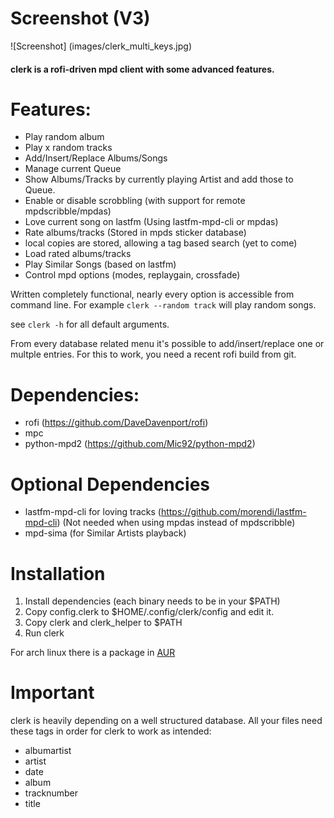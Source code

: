 # Screenshot (V3)
![Screenshot]
(images/clerk_multi_keys.jpg)

#### clerk is a rofi-driven mpd client with some advanced features.

# Features:

* Play random album
* Play x random tracks
* Add/Insert/Replace Albums/Songs
* Manage current Queue
* Show Albums/Tracks by currently playing Artist and add those to Queue.
* Enable or disable scrobbling (with support for remote mpdscribble/mpdas)
* Love current song on lastfm (Using lastfm-mpd-cli or mpdas)
* Rate albums/tracks (Stored in mpds sticker database)
 * local copies are stored, allowing a tag based search (yet to come)
* Load rated albums/tracks
* Play Similar Songs (based on lastfm)
* Control mpd options (modes, replaygain, crossfade)

Written completely functional, nearly every option is accessible
from command line.
For example `clerk --random track` will play random songs.

see `clerk -h` for all default arguments.

From every database related menu it's possible to add/insert/replace one or multple entries.
For this to work, you need a recent rofi build from git.

# Dependencies:

* rofi (https://github.com/DaveDavenport/rofi)
* mpc
* python-mpd2 (https://github.com/Mic92/python-mpd2)

# Optional Dependencies

* lastfm-mpd-cli for loving tracks (https://github.com/morendi/lastfm-mpd-cli)
  (Not needed when using mpdas instead of mpdscribble)
* mpd-sima (for Similar Artists playback)

# Installation

1. Install dependencies (each binary needs to be in your $PATH)
2. Copy config.clerk to $HOME/.config/clerk/config and edit it.
3. Copy clerk and clerk_helper to $PATH
4. Run clerk

For arch linux there is a package in [AUR](https://aur.archlinux.org/packages/clerk-git/)

# Important

clerk is heavily depending on a well structured database.
All your files need these tags in order for clerk to work as intended:
* albumartist
* artist
* date
* album
* tracknumber
* title
